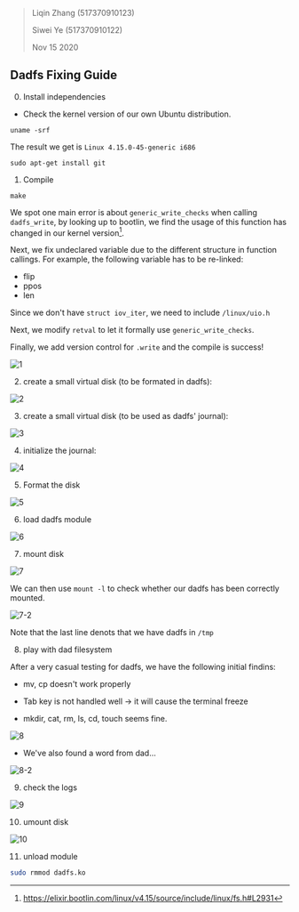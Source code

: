 > Liqin Zhang (517370910123) 
>
> Siwei Ye (517370910122)
>
> Nov 15 2020

## Dadfs Fixing Guide

0. Install independencies

- Check the kernel version of our own Ubuntu distribution.

```
uname -srf
```

The result we get is ```Linux 4.15.0-45-generic i686```

```
sudo apt-get install git
```

1. Compile

```
make
```

We spot one main error is about ```generic_write_checks``` when calling ```dadfs_write```, by looking up to bootlin, we find the usage of this function has changed in our kernel version[^dadwrite].

[^dadwrite]: https://elixir.bootlin.com/linux/v4.15/source/include/linux/fs.h#L2931

Next, we fix undeclared variable due to the different structure in function callings. For example, the following variable has to be re-linked:

- flip
- ppos
- len

Since we don't have ```struct iov_iter```, we need to include ```/linux/uio.h```

Next, we modify ```retval``` to let it formally use ```generic_write_checks```.

Finally, we add version control for ```.write``` and the compile is success!

![1](https://github.com/graveszhang/VE482-Intro-to-Operating-Systems/blob/master/lab/l7/img/1.png)

2. create a small virtual disk (to be formated in dadfs): 

![2](https://github.com/graveszhang/VE482-Intro-to-Operating-Systems/blob/master/lab/l7/img/2.png)

3. create a small virtual disk (to be used as dadfs' journal):

![3](https://github.com/graveszhang/VE482-Intro-to-Operating-Systems/blob/master/lab/l7/img/3.png)

4. initialize the journal:

![4](https://github.com/graveszhang/VE482-Intro-to-Operating-Systems/blob/master/lab/l7/img/4.png)

5. Format the disk

![5](https://github.com/graveszhang/VE482-Intro-to-Operating-Systems/blob/master/lab/l7/img/5.png)

6. load dadfs module

![6](https://github.com/graveszhang/VE482-Intro-to-Operating-Systems/blob/master/lab/l7/img/6.png)

7. mount disk

![7](https://github.com/graveszhang/VE482-Intro-to-Operating-Systems/blob/master/lab/l7/img/7.png)

We can then use ```mount -l``` to check whether our dadfs has been correctly mounted.

![7-2](https://github.com/graveszhang/VE482-Intro-to-Operating-Systems/blob/master/lab/l7/img/7-2.png)

Note that the last line denots that we have dadfs in ```/tmp```

8. play with dad filesystem

After a very casual testing for dadfs, we have the following initial findins:

- mv, cp doesn't work properly
- Tab key is not handled well -> it will cause the terminal freeze

- mkdir, cat, rm, ls, cd, touch seems fine.

![8](https://github.com/graveszhang/VE482-Intro-to-Operating-Systems/blob/master/lab/l7/img/8.png)

- We've also found a word from dad...

![8-2](https://github.com/graveszhang/VE482-Intro-to-Operating-Systems/blob/master/lab/l7/img/8-2.png)

9. check the logs

![9](https://github.com/graveszhang/VE482-Intro-to-Operating-Systems/blob/master/lab/l7/img/9.png)

10. umount disk

![10](https://github.com/graveszhang/VE482-Intro-to-Operating-Systems/blob/master/lab/l7/img/10.png)

11. unload module

```bash
sudo rmmod dadfs.ko
```

